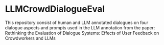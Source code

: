 # LLMCrowdDialogueEval
This repository consist of human and LLM annotated dialogues on four dialogue aspects and prompts used in the LLM annotation from the paper:  Rethinking the Evaluation of Dialogue Systems: Effects of User Feedback on Crowdworkers and LLMs
